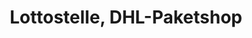 ---
title: "Lottostelle, DHL-Paketshop"
url: /hoesbach/lottostelle-dhl-paketshop/
shop: Lotterie
---